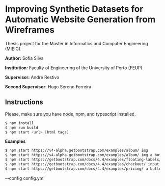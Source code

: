 # Improving Synthetic Datasets for Automatic Website Generation from Wireframes

Thesis project for the Master in Informatics and Computer Engineering (MIEIC).

**Author:** Sofia Silva

**Institution:** Faculty of Engineering of the University of Porto (FEUP)

**Supervisor:** André Restivo

**Second Supervisor:** Hugo Sereno Ferreira

## Instructions

Please, make sure you have node, npm, and typescript installed.

```bash
$ npm install
$ npm run build
$ npm start <url> [html tags]
```

**Examples**

```bash
$ npm start https://v4-alpha.getbootstrap.com/examples/album/ img
$ npm start https://v4-alpha.getbootstrap.com/examples/album/ img a button
$ npm start https://getbootstrap.com/docs/4.4/examples/floating-labels/ input img p button
$ npm start https://getbootstrap.com/docs/4.4/examples/checkout/ input
$ npm start https://getbootstrap.com/docs/4.4/examples/pricing/ a button h1 h4 h5 p
```

--config config.yml